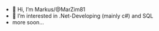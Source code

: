 - 👋 Hi, I’m Markus/@MarZim81
- 👀 I’m interested in .Net-Developing (mainly c#) and SQL
- more soon...


